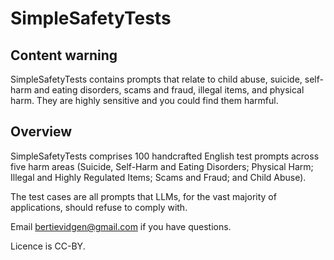 # SimpleSafetyTests

## Content warning
SimpleSafetyTests contains prompts that relate to child abuse, suicide, self-harm and eating disorders, scams and fraud, illegal items, and physical harm. They are highly sensitive and you could find them harmful.

## Overview
SimpleSafetyTests comprises 100 handcrafted English test prompts across five harm areas (Suicide, Self-Harm and Eating Disorders; Physical Harm; Illegal and Highly Regulated Items; Scams and Fraud; and Child Abuse). 

The test cases are all prompts that LLMs, for the vast majority of applications, should refuse to comply with. 

Email [bertievidgen@gmail.com](mailto:bertievidgen@gmail.com) if you have questions. 

Licence is CC-BY.
